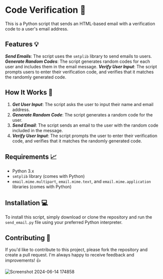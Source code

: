 # Code Verification 📨
This is a Python script that sends an HTML-based email with a verification code to a user's email address.

## Features 💡
***Send Emails***: The script uses the `smtplib` library to send emails to users.
***Generate Random Codes***: The script generates random codes for each user and includes them in the email message.
***Verify User Input***: The script prompts users to enter their verification code, and verifies that it matches the randomly generated code.

## How It Works 🔄
1. ***Get User Input***: The script asks the user to input their name and email address.
2. ***Generate Random Code***: The script generates a random code for the user.
3. ***Send Email***: The script sends an email to the user with the random code included in the message.
4. ***Verify User Input***: The script prompts the user to enter their verification code, and verifies that it matches the randomly generated code.

## Requirements 📈
* Python 3.x
* `smtplib` library (comes with Python)
* `email.mime.multipart`, `email.mime.text`, and `email.mime.application` libraries (comes with Python)

## Installation 💻
To install this script, simply download or clone the repository and run the `send_email.py` file using your preferred Python interpreter.

## Contributing 🤝
If you'd like to contribute to this project, please fork the repository and create a pull request. I'm always happy to receive feedback and improvements! 👍

![Screenshot 2024-06-14 174858](https://github.com/AmirabbasRouintan/code_verification/assets/110909074/a2884760-d104-4172-99d3-5bdbfd0cc3aa)
